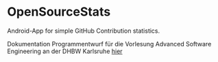 # OpenSourceStats

Android-App for simple GitHub Contribution statistics.

Dokumentation Programmentwurf für die Vorlesung Advanced Software Engineering an der DHBW Karlsruhe [hier](./dhbw_doc/README.md)
